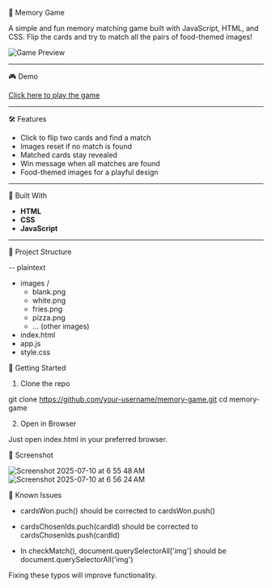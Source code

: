 🧠 Memory Game

A simple and fun memory matching game built with JavaScript, HTML, and CSS. Flip the cards and try to match all the pairs of food-themed images!

![Game Preview](images/preview.png) <!-- Replace with a screenshot if you have one -->

---

🎮 Demo

[Click here to play the game](https://your-demo-link.com) <!-- Optional: add GitHub Pages link if hosted -->

---

🛠️ Features

* Click to flip two cards and find a match
* Images reset if no match is found
* Matched cards stay revealed
* Win message when all matches are found
* Food-themed images for a playful design

---

🧱 Built With

- **HTML**
- **CSS**
- **JavaScript**

---


📁 Project Structure

-- plaintext


* images /
  * blank.png
  * white.png
  * fries.png
  * pizza.png
  * ... (other images)
* index.html
* app.js
* style.css


🚀 Getting Started

1. Clone the repo

git clone https://github.com/your-username/memory-game.git
cd memory-game

2. Open in Browser

Just open index.html in your preferred browser.

📸 Screenshot 

![Screenshot 2025-07-10 at 6 55 48 AM](https://github.com/user-attachments/assets/b1057def-497b-4bb1-b15a-609b9dcc6aec)
![Screenshot 2025-07-10 at 6 56 24 AM](https://github.com/user-attachments/assets/f3fd3395-2da2-44cc-ac6b-57e360966b36)



🐛 Known Issues

* cardsWon.puch() should be corrected to cardsWon.push()

* cardsChosenIds.puch(cardId) should be corrected to cardsChosenIds.push(cardId)

* In checkMatch(), document.querySelectorAll['img'] should be document.querySelectorAll('img')


Fixing these typos will improve functionality.
